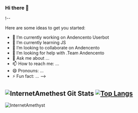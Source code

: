 ### Hi there 👋

!--

Here are some ideas to get you started:

- 🔭 I’m currently working on Andencento Userbot
- 🌱 I’m currently learning JS
- 👯 I’m looking to collaborate on Andencento
- 🤔 I’m looking for help with .Team Andencento
- 💬 Ask me about ...
- 📫 How to reach me: ...
- 😄 Pronouns: ...
- ⚡ Fun fact: ...
-->


![InternetAmethest Git Stats](https://github-readme-stats.vercel.app/api?username=InternetAmethyst&include_all_commits=true&count_private=true&theme=tokyonight)
[![Top Langs](https://github-readme-stats.vercel.app/api/top-langs/?username=InternetAmethyst&layout=compact&theme=radical)](https://github.com/InternetAmethyst)
---
<p><img align="center" src="https://github-readme-stats.vercel.app/api/top-langs?username=InternetAmethyst&show_icons=true&locale=en&langs_count=15&theme=tokyonight" alt="InternetAmethyst " /></p>
